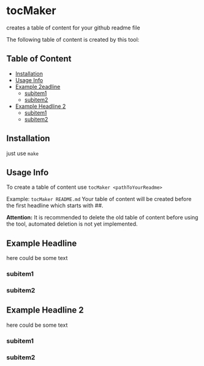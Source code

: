 # tocMaker
creates a table of content for your github readme file

The following table of content is created by this tool:

## Table of Content

   * [Installation](#installation)
   * [Usage Info](#usage-info)
   * [Example 2eadline](#example-2eadline)
     * [subitem1](#subitem1)
     * [subitem2](#subitem2)
   * [Example Headline 2](#example-headline-2)
     * [subitem1](#subitem1_1)
     * [subitem2](#subitem2_1)

## Installation
just use ```make```

## Usage Info
To create a table of content use ```tocMaker <pathToYourReadme>```

Example: ```tocMaker README.md```
Your table of content will be created before the first headline which starts with ##.

**Attention:** It is recommended to delete the old table of content before using the tool, automated deletion is not yet implemented.

## Example Headline
here could be some text
### subitem1
### subitem2

## Example Headline 2
here could be some text
### subitem1
### subitem2
